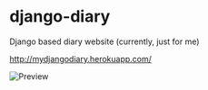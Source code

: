 # django-diary

Django based diary website (currently, just for me)

http://mydjangodiary.herokuapp.com/

![Preview](static/images/readme.jpg)
